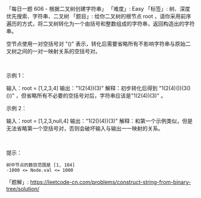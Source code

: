 「每日一题 606 - 根据二叉树创建字符串」
「难度」: Easy
「标签」: 树、深度优先搜索、字符串、二叉树
「题目」: 给你二叉树的根节点 root ，请你采用前序遍历的方式，将二叉树转化为一个由括号和整数组成的字符串，返回构造出的字符串。

空节点使用一对空括号对 "()" 表示，转化后需要省略所有不影响字符串与原始二叉树之间的一对一映射关系的空括号对。



 

示例 1：

输入：root = [1,2,3,4]
输出："1(2(4))(3)"
解释：初步转化后得到 "1(2(4)())(3()())" ，但省略所有不必要的空括号对后，字符串应该是"1(2(4))(3)" 。


示例 2：

输入：root = [1,2,3,null,4]
输出："1(2()(4))(3)"
解释：和第一个示例类似，但是无法省略第一个空括号对，否则会破坏输入与输出一一映射的关系。

 

提示：


	树中节点的数目范围是 [1, 104]
	-1000 <= Node.val <= 1000





「题解」: https://leetcode-cn.com/problems/construct-string-from-binary-tree/solution/
